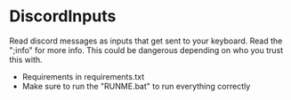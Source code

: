 # DiscordInputs
Read discord messages as inputs that get sent to your keyboard.
Read the ";info" for more info.
This could be dangerous depending on who you trust this with.

- Requirements in requirements.txt
- Make sure to run the "RUNME.bat" to run everything correctly

